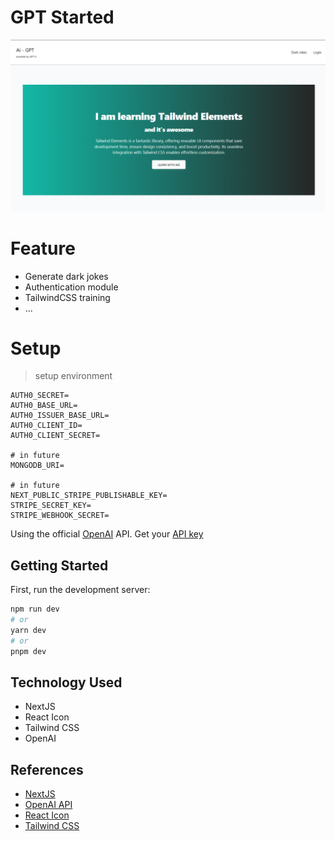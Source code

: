 # GPT Started
![GPT Started](public/gptstarted.PNG)
# Feature
- Generate dark jokes
- Authentication module
- TailwindCSS training
- ...


# Setup 

> setup environment
```env
AUTH0_SECRET=
AUTH0_BASE_URL=
AUTH0_ISSUER_BASE_URL=
AUTH0_CLIENT_ID=
AUTH0_CLIENT_SECRET=

# in future
MONGODB_URI=

# in future
NEXT_PUBLIC_STRIPE_PUBLISHABLE_KEY=
STRIPE_SECRET_KEY=
STRIPE_WEBHOOK_SECRET=
```
Using the official [OpenAI](https://openai.com/api/) API. Get your [API key](https://beta.openai.com/account/api-keys)

## Getting Started

First, run the development server:

```bash
npm run dev
# or
yarn dev
# or
pnpm dev
```

## Technology Used
- NextJS
- React Icon
- Tailwind CSS
- OpenAI

## References
- [NextJS](https://nextjs.org/)
- [OpenAI API](https://platform.openai.com/docs/api-reference)
- [React Icon](https://react-icons.github.io/)
- [Tailwind CSS](https://tailwindcss.com/)